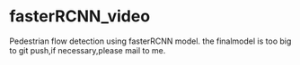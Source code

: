 # fasterRCNN_video
Pedestrian flow detection using fasterRCNN model.
the finalmodel is too big to git push,if necessary,please mail to me.

